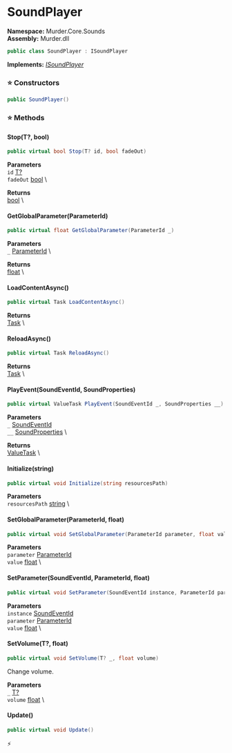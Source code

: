 # SoundPlayer

**Namespace:** Murder.Core.Sounds \
**Assembly:** Murder.dll

```csharp
public class SoundPlayer : ISoundPlayer
```

**Implements:** _[ISoundPlayer](../../../Murder/Core/Sounds/ISoundPlayer.html)_

### ⭐ Constructors
```csharp
public SoundPlayer()
```

### ⭐ Methods
#### Stop(T?, bool)
```csharp
public virtual bool Stop(T? id, bool fadeOut)
```

**Parameters** \
`id` [T?](https://learn.microsoft.com/en-us/dotnet/api/System.Nullable-1?view=net-7.0) \
`fadeOut` [bool](https://learn.microsoft.com/en-us/dotnet/api/System.Boolean?view=net-7.0) \

**Returns** \
[bool](https://learn.microsoft.com/en-us/dotnet/api/System.Boolean?view=net-7.0) \

#### GetGlobalParameter(ParameterId)
```csharp
public virtual float GetGlobalParameter(ParameterId _)
```

**Parameters** \
`_` [ParameterId](../../../Murder/Core/Sounds/ParameterId.html) \

**Returns** \
[float](https://learn.microsoft.com/en-us/dotnet/api/System.Single?view=net-7.0) \

#### LoadContentAsync()
```csharp
public virtual Task LoadContentAsync()
```

**Returns** \
[Task](https://learn.microsoft.com/en-us/dotnet/api/System.Threading.Tasks.Task?view=net-7.0) \

#### ReloadAsync()
```csharp
public virtual Task ReloadAsync()
```

**Returns** \
[Task](https://learn.microsoft.com/en-us/dotnet/api/System.Threading.Tasks.Task?view=net-7.0) \

#### PlayEvent(SoundEventId, SoundProperties)
```csharp
public virtual ValueTask PlayEvent(SoundEventId _, SoundProperties __)
```

**Parameters** \
`_` [SoundEventId](../../../Murder/Core/Sounds/SoundEventId.html) \
`__` [SoundProperties](../../../Murder/Core/Sounds/SoundProperties.html) \

**Returns** \
[ValueTask](https://learn.microsoft.com/en-us/dotnet/api/System.Threading.Tasks.ValueTask?view=net-7.0) \

#### Initialize(string)
```csharp
public virtual void Initialize(string resourcesPath)
```

**Parameters** \
`resourcesPath` [string](https://learn.microsoft.com/en-us/dotnet/api/System.String?view=net-7.0) \

#### SetGlobalParameter(ParameterId, float)
```csharp
public virtual void SetGlobalParameter(ParameterId parameter, float value)
```

**Parameters** \
`parameter` [ParameterId](../../../Murder/Core/Sounds/ParameterId.html) \
`value` [float](https://learn.microsoft.com/en-us/dotnet/api/System.Single?view=net-7.0) \

#### SetParameter(SoundEventId, ParameterId, float)
```csharp
public virtual void SetParameter(SoundEventId instance, ParameterId parameter, float value)
```

**Parameters** \
`instance` [SoundEventId](../../../Murder/Core/Sounds/SoundEventId.html) \
`parameter` [ParameterId](../../../Murder/Core/Sounds/ParameterId.html) \
`value` [float](https://learn.microsoft.com/en-us/dotnet/api/System.Single?view=net-7.0) \

#### SetVolume(T?, float)
```csharp
public virtual void SetVolume(T? _, float volume)
```

Change volume.

**Parameters** \
`_` [T?](https://learn.microsoft.com/en-us/dotnet/api/System.Nullable-1?view=net-7.0) \
`volume` [float](https://learn.microsoft.com/en-us/dotnet/api/System.Single?view=net-7.0) \

#### Update()
```csharp
public virtual void Update()
```



⚡